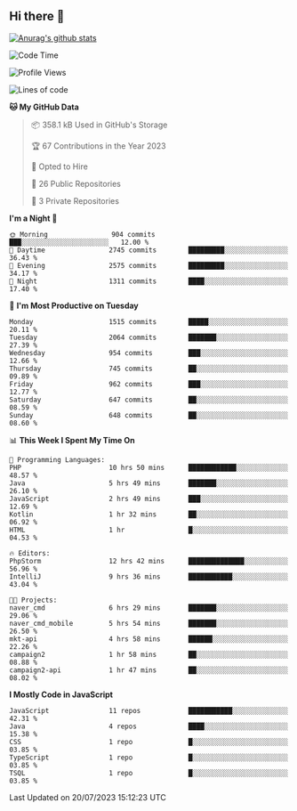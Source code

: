 ## Hi there 👋

[![Anurag's github stats](https://github-readme-stats.vercel.app/api?username=Songwonseok)](https://github.com/anuraghazra/github-readme-stats)



<!--START_SECTION:waka-->
![Code Time](http://img.shields.io/badge/Code%20Time-2%2C331%20hrs%208%20mins-blue)

![Profile Views](http://img.shields.io/badge/Profile%20Views-1-blue)

![Lines of code](https://img.shields.io/badge/From%20Hello%20World%20I%27ve%20Written-35.0%20million%20lines%20of%20code-blue)

**🐱 My GitHub Data** 

> 📦 358.1 kB Used in GitHub's Storage 
 > 
> 🏆 67 Contributions in the Year 2023
 > 
> 💼 Opted to Hire
 > 
> 📜 26 Public Repositories 
 > 
> 🔑 3 Private Repositories 
 > 
**I'm a Night 🦉** 

```text
🌞 Morning                904 commits         ███░░░░░░░░░░░░░░░░░░░░░░   12.00 % 
🌆 Daytime                2745 commits        █████████░░░░░░░░░░░░░░░░   36.43 % 
🌃 Evening                2575 commits        █████████░░░░░░░░░░░░░░░░   34.17 % 
🌙 Night                  1311 commits        ████░░░░░░░░░░░░░░░░░░░░░   17.40 % 
```
📅 **I'm Most Productive on Tuesday** 

```text
Monday                   1515 commits        █████░░░░░░░░░░░░░░░░░░░░   20.11 % 
Tuesday                  2064 commits        ███████░░░░░░░░░░░░░░░░░░   27.39 % 
Wednesday                954 commits         ███░░░░░░░░░░░░░░░░░░░░░░   12.66 % 
Thursday                 745 commits         ██░░░░░░░░░░░░░░░░░░░░░░░   09.89 % 
Friday                   962 commits         ███░░░░░░░░░░░░░░░░░░░░░░   12.77 % 
Saturday                 647 commits         ██░░░░░░░░░░░░░░░░░░░░░░░   08.59 % 
Sunday                   648 commits         ██░░░░░░░░░░░░░░░░░░░░░░░   08.60 % 
```


📊 **This Week I Spent My Time On** 

```text
💬 Programming Languages: 
PHP                      10 hrs 50 mins      ████████████░░░░░░░░░░░░░   48.57 % 
Java                     5 hrs 49 mins       ███████░░░░░░░░░░░░░░░░░░   26.10 % 
JavaScript               2 hrs 49 mins       ███░░░░░░░░░░░░░░░░░░░░░░   12.69 % 
Kotlin                   1 hr 32 mins        ██░░░░░░░░░░░░░░░░░░░░░░░   06.92 % 
HTML                     1 hr                █░░░░░░░░░░░░░░░░░░░░░░░░   04.53 % 

🔥 Editors: 
PhpStorm                 12 hrs 42 mins      ██████████████░░░░░░░░░░░   56.96 % 
IntelliJ                 9 hrs 36 mins       ███████████░░░░░░░░░░░░░░   43.04 % 

🐱‍💻 Projects: 
naver_cmd                6 hrs 29 mins       ███████░░░░░░░░░░░░░░░░░░   29.06 % 
naver_cmd_mobile         5 hrs 54 mins       ███████░░░░░░░░░░░░░░░░░░   26.50 % 
mkt-api                  4 hrs 58 mins       ██████░░░░░░░░░░░░░░░░░░░   22.26 % 
campaign2                1 hr 58 mins        ██░░░░░░░░░░░░░░░░░░░░░░░   08.88 % 
campaign2-api            1 hr 47 mins        ██░░░░░░░░░░░░░░░░░░░░░░░   08.02 % 
```

**I Mostly Code in JavaScript** 

```text
JavaScript               11 repos            ███████████░░░░░░░░░░░░░░   42.31 % 
Java                     4 repos             ████░░░░░░░░░░░░░░░░░░░░░   15.38 % 
CSS                      1 repo              █░░░░░░░░░░░░░░░░░░░░░░░░   03.85 % 
TypeScript               1 repo              █░░░░░░░░░░░░░░░░░░░░░░░░   03.85 % 
TSQL                     1 repo              █░░░░░░░░░░░░░░░░░░░░░░░░   03.85 % 
```




 Last Updated on 20/07/2023 15:12:23 UTC
<!--END_SECTION:waka-->
